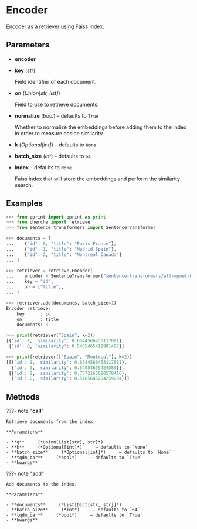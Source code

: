 # Encoder

Encoder as a retriever using Faiss Index.



## Parameters

- **encoder**

- **key** (*str*)

    Field identifier of each document.

- **on** (*Union[str, list]*)

    Field to use to retrieve documents.

- **normalize** (*bool*) – defaults to `True`

    Whether to normalize the embeddings before adding them to the index in order to measure cosine similarity.

- **k** (*Optional[int]*) – defaults to `None`

- **batch_size** (*int*) – defaults to `64`

- **index** – defaults to `None`

    Faiss index that will store the embeddings and perform the similarity search.



## Examples

```python
>>> from pprint import pprint as print
>>> from cherche import retrieve
>>> from sentence_transformers import SentenceTransformer

>>> documents = [
...    {"id": 0, "title": "Paris France"},
...    {"id": 1, "title": "Madrid Spain"},
...    {"id": 2, "title": "Montreal Canada"}
... ]

>>> retriever = retrieve.Encoder(
...    encoder = SentenceTransformer("sentence-transformers/all-mpnet-base-v2").encode,
...    key = "id",
...    on = ["title"],
... )

>>> retriever.add(documents, batch_size=1)
Encoder retriever
    key      : id
    on       : title
    documents: 3

>>> print(retriever("Spain", k=2))
[{'id': 1, 'similarity': 0.6544566453117681},
 {'id': 0, 'similarity': 0.5405465419981407}]

>>> print(retriever(["Spain", "Montreal"], k=2))
[[{'id': 1, 'similarity': 0.6544566453117681},
  {'id': 0, 'similarity': 0.54054659424589}],
 [{'id': 2, 'similarity': 0.7372165680578416},
  {'id': 0, 'similarity': 0.5185645704259234}]]
```

## Methods

???- note "__call__"

    Retrieve documents from the index.

    **Parameters**

    - **q**     (*Union[List[str], str]*)    
    - **k**     (*Optional[int]*)     – defaults to `None`    
    - **batch_size**     (*Optional[int]*)     – defaults to `None`    
    - **tqdm_bar**     (*bool*)     – defaults to `True`    
    - **kwargs**    
    
???- note "add"

    Add documents to the index.

    **Parameters**

    - **documents**     (*List[Dict[str, str]]*)    
    - **batch_size**     (*int*)     – defaults to `64`    
    - **tqdm_bar**     (*bool*)     – defaults to `True`    
    - **kwargs**    
    
